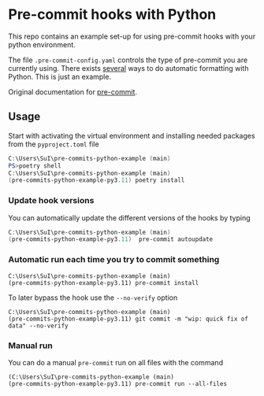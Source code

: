 # Pre-commit hooks with Python

This repo contains an example set-up for using pre-commit hooks with your python environment.

The file `.pre-commit-config.yaml` controls the type of pre-commit you are currently using. There exists [several](https://towardsdatascience.com/pre-commit-hooks-you-must-know-ff247f5feb7e) ways to do automatic formatting with Python. This is just an example.

Original documentation for [pre-commit](https://pre-commit.com/).

## Usage

Start with activating the virtual environment and installing needed packages from the `pyproject.toml` file

```powershell
C:\Users\SuI\pre-commits-python-example (main)
PS>poetry shell
C:\Users\SuI\pre-commits-python-example (main)
(pre-commits-python-example-py3.11) poetry install
```

### Update hook versions
You can automatically update the different versions of the hooks by typing

```powershell
C:\Users\SuI\pre-commits-python-example (main)
(pre-commits-python-example-py3.11)  pre-commit autoupdate
```

### Automatic run each time you try to commit something
```
C:\Users\SuI\pre-commits-python-example (main)
(pre-commits-python-example-py3.11) pre-commit install
```
To later bypass the hook use the `--no-verify` option
```
C:\Users\SuI\pre-commits-python-example (main)
(pre-commits-python-example-py3.11) git commit -m "wip: quick fix of data" --no-verify
```

### Manual run
You can do a manual `pre-commit` run on all files with the command
```
(C:\Users\SuI\pre-commits-python-example (main)
(pre-commits-python-example-py3.11) pre-commit run --all-files
```
